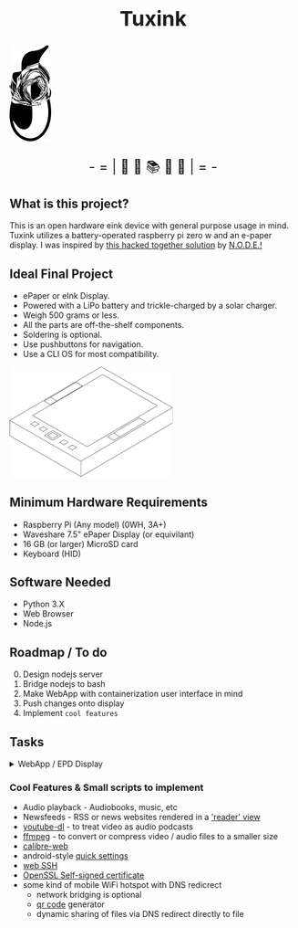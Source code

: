 <center style="font-size: large;">

# Tuxink

</center>

<!-- <h1> -->

<div>
  <img class="logo" src="img/logo.svg"/>
  <style>
.logo{
  /* background-color:transp; */
  /* color: green; */
  /* fill: green; */
  max-height: 1.75in;
}
</style>
  </div>

<!-- </h1> -->

<!-- ![logo](img/logo.svg) -->

<center>
<!-- <span> - = | <i><strong>DIY eReader</strong></i> | = - </span> -->
<p style="font-size: x-large;"> - = | &#128190;&#32;&#128214;&#32;&#128218;&#32;&#128212;&#32;&#128246; | = - </p>

</center>

## What is this project?

This is an open hardware eink device with general purpose usage in mind. Tuxink utilizes a battery-operated raspberry pi zero w and an e-paper display. I was inspired by [this hacked together solution](https://archive.org/details/n-o-d-e_archive/node/Projects/doomsday_archive.mkv) by [N.O.D.E.!](https://n-o-d-e.net)

## Ideal Final Project

<!-- <center>  </center> -->

- ePaper or eInk Display.
- Powered with a LiPo battery and trickle-charged by a solar charger.
- Weigh 500 grams or less.
- All the parts are off-the-shelf components.
- Soldering is optional.
- Use pushbuttons for navigation.
- Use a CLI OS for most compatibility.

<div>
  <img class="mockup" src="img/mockup.svg"/>
  <style>
.mockup{
  /* background-color:transp; */
  /* color: green; */
  /* fill: green; */
  width: 3in;
}
</style>
  </div>

## Minimum Hardware Requirements

- Raspberry Pi (Any model) (0WH, 3A+)
- Waveshare 7.5" ePaper Display (or equivilant)
- 16 GB (or larger) MicroSD card
- Keyboard (HID)

## Software Needed

- Python 3.X
- Web Browser
- Node.js
<!-- - Flat File CMS -->

## Roadmap / To do

0. Design nodejs server
1. Bridge nodejs to bash
2. Make WebApp with containerization user interface in mind
3. Push changes onto display
4. Implement `cool features`

## Tasks

<details>
  <summary>WebApp / EPD Display</summary>

- Nodejs server-side application
- Select commands are executed server-side with bash
- Get input with tactile push buttons
- Push rendered changes to the ePaper Display
- Increase refresh rate of epd

</details>

### Cool Features & Small scripts to implement

- Audio playback - Audiobooks, music, etc
- Newsfeeds - RSS or news websites rendered in a ['reader' view](https://lmgtfy.app/?q=what+is+reader+mode&iie=1) 
- [youtube-dl](https://youtube-dl.org/) - to treat video as audio podcasts
- [ffmpeg](https://ffmpeg.org/) - to convert or compress video / audio files to a smaller size
- [calibre-web](https://github.com/janeczku/calibre-web)
- android-style [quick settings](https://lmgtfy.app/?q=android+quick+settings&t=i&iie=1)
- [web SSH](https://en.wikipedia.org/wiki/Web-based_SSH)
- [OpenSSL Self-signed certificate](https://www.openssl.org/)
- some kind of mobile WiFi hotspot with DNS redicrect
  - network bridging is optional
  - [qr code](https://en.wikipedia.org/wiki/QR_code) generator
  - dynamic sharing of files via DNS redirect directly to file

<!-- <details>
  <summary>WebApp</summary>

```
- nodejs server-side application
```

</details>

<details>
  <summary>EPD Display</summary>

```
long console output here
```

</details>

<details>
  <summary>Cool Features</summary>

```
long console output here
```

</details> -->
